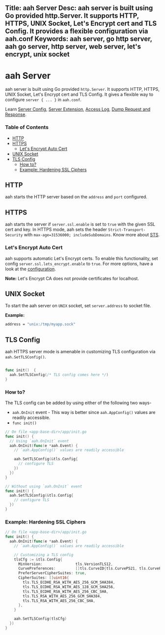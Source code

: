Title: aah Server
Desc: aah server is built using Go provided http.Server. It supports HTTP, HTTPS, UNIX Socket, Let's Encrypt cert and TLS Config. It provides a flexible configuration via aah.conf
Keywords: aah server, go http server, aah go server, http server, web server, let's encrypt, unix socket
---
# aah Server

aah server is built using Go provided `http.Server`. It supports HTTP, HTTPS, UNIX Socket, Let's Encrypt cert and TLS Config. It gives a flexible way to configure `server { ... }` in `aah.conf`.

Learn [Server Config](app-config.html#section-server), [Server Extension](server-extension.html), [Access Log](server-access-log.html), [Dump Request and Response](server-dump-log.html).

### Table of Contents

  * [HTTP](#http)
  * [HTTPS](#https)
      - [Let's Encrypt Auto Cert](#let-s-encrypt-auto-cert)
  * [UNIX Socket](#unix-socket)
  * [TLS Config](#tls-config)
      - [How to?](#how-to)
      - [Example: Hardening SSL Ciphers](#example-hardening-ssl-ciphers)

## HTTP

aah starts the HTTP server based on the `address` and `port` configured.

## HTTPS

aah starts the server if `server.ssl.enable` is set to `true` with the given SSL cert and key. In HTTPS mode, aah sets the header `Strict-Transport-Security` with `max-age=31536000; includeSubDomains`. Know more about [STS](https://www.owasp.org/index.php/HTTP_Strict_Transport_Security_Cheat_Sheet).

### Let's Encrypt Auto Cert

aah supports automatic Let's Encrypt certs. To enable this functionality, set config `server.ssl.lets_encrypt.enable` to `true`. For more options, have a look at the [configuration](app-config.html#section-server-ssl-lets-encrypt).

<div class="alert alert-info-blue">
<p><strong>Note:</strong> Let's Encrypt CA does not provide certificates for localhost.</p>
</div>

## UNIX Socket

To start the aah server on `UNIX` socket, set `server.address` to socket file.

**Example:**

```bash
address = "unix:/tmp/myapp.sock"
```

## TLS Config

aah HTTPS server mode is amenable in customizing TLS configuration via `aah.SetTLSConfig()`.

```go

func init()  {
  aah.SetTLSConfig(/* TLS config comes here */)
}
```

### How to?

The TLS config can be added by using either of the following two ways-

  * `aah.OnInit` event - This way is better since `aah.AppConfig()` values are readily accessible.
  * `func init()`

```go
// On file <app-base-dir>/app/init.go
func init() {
  // Using `aah.OnInit` event
  aah.OnInit(func(e *aah.Event) {
    // `aah.AppConfig()` values are readily accessible

    aah.SetTLSConfig(&tls.Config{
      // configure TLS
    })
  })
}

// Without using `aah.OnInit` event
func init() {
  aah.SetTLSConfig(&tls.Config{
    // configure TLS
  })
}
```

### Example: Hardening SSL Ciphers

```go
// On file <app-base-dir>/app/init.go
func init() {
  aah.OnInit(func(e *aah.Event) {
    // `aah.AppConfig()` values are readily accessible

    // Customizing a TLS config
    tlsCfg := &tls.Config{
      MinVersion:               tls.VersionTLS12,
      CurvePreferences:         []tls.CurveID{tls.CurveP521, tls.CurveP384, tls.CurveP256},
      PreferServerCipherSuites: true,
      CipherSuites: []uint16{
        tls.TLS_ECDHE_RSA_WITH_AES_256_GCM_SHA384,
        tls.TLS_ECDHE_RSA_WITH_AES_128_GCM_SHA256,
        tls.TLS_ECDHE_RSA_WITH_AES_256_CBC_SHA,
        tls.TLS_RSA_WITH_AES_256_GCM_SHA384,
        tls.TLS_RSA_WITH_AES_256_CBC_SHA,
      },
    }

    aah.SetTLSConfig(tlsCfg)
  })
}
```
